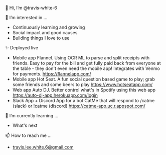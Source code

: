 👋 Hi, I’m @travis-white-6

👀 I’m interested in ...
- Continuously learning and growing
- Social impact and good causes
- Building things I love to use

✨ Deployed live
- Mobile app Flannel. Using OCR ML to parse and split receipts with friends. Easy to pay for the bill and get fully paid back from everyone at the table - they don't even need the mobile app! Integrates with Venmo for payments. https://flannelapp.com/
- Mobile app Hot Seat. A fun social question based game to play; grab some friends and some beers to play https://www.hotseatapp.com/
- Web app Auto DJ. Better control what's in Spotify using this web app https://auto-dj-app.herokuapp.com/login
- Slack App + Discord App for a bot CatMe that will respond to /catme (slack) or !catme (discord) https://catme-app.uc.r.appspot.com/

🌱 I’m currently learning ...
- What's next

📫 How to reach me ...
- travis.lee.white.6@gmail.com

<!---
travis-white-6/travis-white-6 is a ✨ special ✨ repository because its `README.md` (this file) appears on your GitHub profile.
You can click the Preview link to take a look at your changes.
--->
